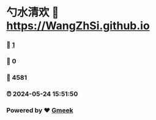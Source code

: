 # 勺水清欢 :link: https://WangZhSi.github.io 
### :page_facing_up: [1](https://WangZhSi.github.io/tag.html) 
### :speech_balloon: 0 
### :hibiscus: 4581 
### :alarm_clock: 2024-05-24 15:51:50 
### Powered by :heart: [Gmeek](https://github.com/Meekdai/Gmeek)

